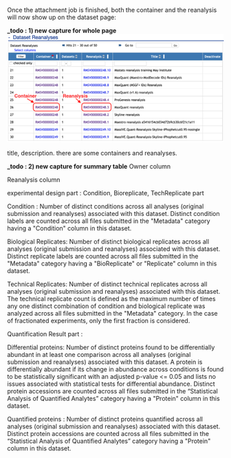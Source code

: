 

Once the attachment job is finished, both the container and the reanalysis will now show up on the dataset page:

**_todo : 1) new capture for whole page**
![](img/access_quant_reanalyses/datasetpage_show_list_reanalysis_iprg.png)

title, description. there are some containers and reanalyses.

**_todo : 2) new capture for summary table**
Owner column

Reanalysis column


experimental design part : Condition, Bioreplicate, TechReplicate part

Condition : Number of distinct conditions across all analyses (original submission and reanalyses) associated with this dataset. Distinct condition labels are counted across all files submitted in the "Metadata" category having a "Condition" column in this dataset.

Biological Replicates: Number of distinct biological replicates across all analyses (original submission and reanalyses) associated with this dataset. Distinct replicate labels are counted across all files submitted in the "Metadata" category having a "BioReplicate" or "Replicate" column in this dataset.

Technical Replicates: Number of distinct technical replicates across all analyses (original submission and reanalyses) associated with this dataset. The technical replicate count is defined as the maximum number of times any one distinct combination of condition and biological replicate was analyzed across all files submitted in the "Metadata" category. In the case of fractionated experiments, only the first fraction is considered.


Quantification Result part :

Differential proteins: Number of distinct proteins found to be differentially abundant in at least one comparison across all analyses (original submission and reanalyses) associated with this dataset. A protein is differentially abundant if its change in abundance across conditions is found to be statistically significant with an adjusted p-value <= 0.05 and lists no issues associated with statistical tests for differential abundance. Distinct protein accessions are counted across all files submitted in the “Statistical Analysis of Quantified Analytes” category having a "Protein" column in this dataset.

Quantified proteins : Number of distinct proteins quantified across all analyses (original submission and reanalyses) associated with this dataset. Distinct protein accessions are counted across all files submitted in the “Statistical Analysis of Quantified Analytes” category having a "Protein" column in this dataset.